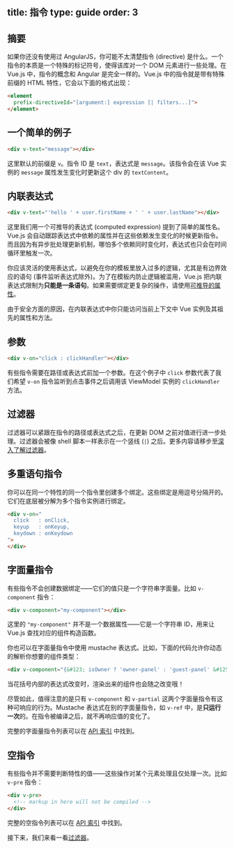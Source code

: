 title: 指令
type: guide
order: 3
---

## 摘要

如果你还没有使用过 AngularJS，你可能不太清楚指令 (directive) 是什么。一个指令的本质是一个特殊的标记符号，使得该库对一个 DOM 元素进行一些处理。在 Vue.js 中，指令的概念和 Angular 是完全一样的。Vue.js 中的指令就是带有特殊前缀的 HTML 特性，它会以下面的格式出现：

``` html
<element
  prefix-directiveId="[argument:] expression [| filters...]">
</element>
```

## 一个简单的例子

``` html
<div v-text="message"></div>
```

这里默认的前缀是 `v`。指令 ID 是 `text`，表达式是 `message`。该指令会在该 Vue 实例的 `message` 属性发生变化时更新这个 div 的 `textContent`。

## 内联表达式

``` html
<div v-text="'hello ' + user.firstName + ' ' + user.lastName"></div>
```

这里我们用一个可推导的表达式 (computed expression) 提到了简单的属性名。Vue.js 会自动跟踪表达式中依赖的属性并在这些依赖发生变化的时候更新指令。而且因为有异步批处理更新机制，哪怕多个依赖同时变化时，表达式也只会在时间循环里触发一次。

你应该灵活的使用表达式，以避免在你的模板里放入过多的逻辑，尤其是有边界效应的语句 (事件监听表达式除外)。为了在模板内防止逻辑被滥用，Vue.js 把内联表达式限制为**只能是一条语句**。如果需要绑定更复杂的操作，请使用[可推导的属性](../guide/computed.html)。

<p class="tip">由于安全方面的原因，在内联表达式中你只能访问当前上下文中 Vue 实例及其祖先的属性和方法。</p>

## 参数

``` html
<div v-on="click : clickHandler"></div>
```

有些指令需要在路径或表达式前加一个参数。在这个例子中 `click` 参数代表了我们希望 `v-on` 指令监听到点击事件之后调用该 ViewModel 实例的 `clickHandler` 方法。

## 过滤器

过滤器可以紧跟在指令的路径或表达式之后，在更新 DOM 之前对值进行进一步处理。过滤器会被像 shell 脚本一样表示在一个竖线 (`|`) 之后。更多内容请移步至[深入了解过滤器](../guide/filters.html)。

## 多重语句指令

你可以在同一个特性的同一个指令里创建多个绑定。这些绑定是用逗号分隔开的。它们在底层被分解为多个指令实例进行绑定。

``` html
<div v-on="
  click   : onClick,
  keyup   : onKeyup,
  keydown : onKeydown
">
</div>
```

## 字面量指令

有些指令不会创建数据绑定——它们的值只是一个字符串字面量。比如 `v-component` 指令：

``` html
<div v-component="my-component"></div>
```

这里的 `"my-component"` 并不是一个数据属性——它是一个字符串 ID，用来让 Vue.js 查找对应的组件构造函数。

你也可以在字面量指令中使用 mustache 表达式。比如，下面的代码允许你动态的解析你想要的组件类型：

``` html
<div v-component="{&#123; isOwner ? 'owner-panel' : 'guest-panel' &#125;}"></div>
```

当花括号内部的表达式改变时，渲染出来的组件也会随之改变哦！

尽管如此，值得注意的是只有 `v-component` 和 `v-partial` 这两个字面量指令有这种可响应的行为。Mustache 表达式在别的字面量指令，如 `v-ref` 中，是**只运行一次**的。在指令被编译之后，就不再响应值的变化了。

完整的字面量指令列表可以在 [API 索引](../api/directives.html#Literal_Directives) 中找到。

## 空指令

有些指令并不需要判断特性的值——这些操作对某个元素处理且仅处理一次。比如 `v-pre` 指令：

``` html
<div v-pre>
  <!-- markup in here will not be compiled -->
</div>
```

完整的空指令列表可以在 [API 索引](../api/directives.html#Empty_Directives) 中找到。

接下来，我们来看一看[过滤器](../guide/filters.html)。